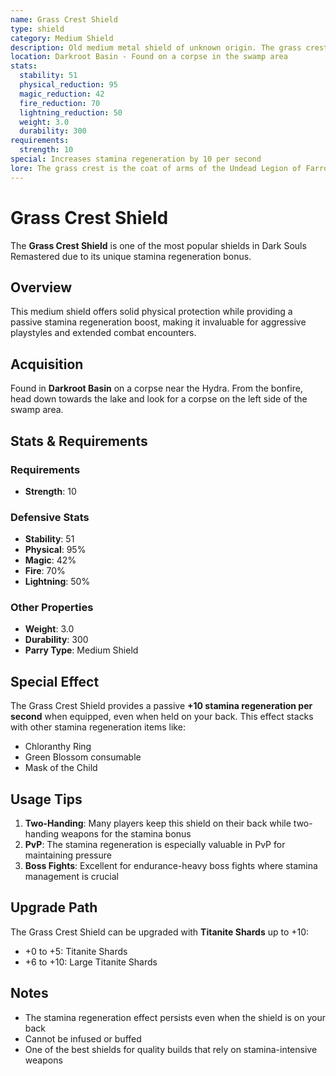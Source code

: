 ```yaml
---
name: Grass Crest Shield
type: shield
category: Medium Shield
description: Old medium metal shield of unknown origin. The grass crest is lightly imbued with magic, which slightly speeds stamina recovery.
location: Darkroot Basin - Found on a corpse in the swamp area
stats:
  stability: 51
  physical_reduction: 95
  magic_reduction: 42
  fire_reduction: 70
  lightning_reduction: 50
  weight: 3.0
  durability: 300
requirements:
  strength: 10
special: Increases stamina regeneration by 10 per second
lore: The grass crest is the coat of arms of the Undead Legion of Farron, a group of warriors who swore to keep the Abyss at bay. Though the Legion was destroyed long ago, their heraldry lives on in this shield.
---
```


# Grass Crest Shield

The **Grass Crest Shield** is one of the most popular shields in Dark Souls Remastered due to its unique stamina regeneration bonus.

## Overview

This medium shield offers solid physical protection while providing a passive stamina regeneration boost, making it invaluable for aggressive playstyles and extended combat encounters.

## Acquisition

Found in **Darkroot Basin** on a corpse near the Hydra. From the bonfire, head down towards the lake and look for a corpse on the left side of the swamp area.

## Stats & Requirements

### Requirements
- **Strength**: 10

### Defensive Stats
- **Stability**: 51
- **Physical**: 95%
- **Magic**: 42%
- **Fire**: 70%
- **Lightning**: 50%

### Other Properties
- **Weight**: 3.0
- **Durability**: 300
- **Parry Type**: Medium Shield

## Special Effect

The Grass Crest Shield provides a passive **+10 stamina regeneration per second** when equipped, even when held on your back. This effect stacks with other stamina regeneration items like:
- Chloranthy Ring
- Green Blossom consumable
- Mask of the Child

## Usage Tips

1. **Two-Handing**: Many players keep this shield on their back while two-handing weapons for the stamina bonus
2. **PvP**: The stamina regeneration is especially valuable in PvP for maintaining pressure
3. **Boss Fights**: Excellent for endurance-heavy boss fights where stamina management is crucial

## Upgrade Path

The Grass Crest Shield can be upgraded with **Titanite Shards** up to +10:
- +0 to +5: Titanite Shards
- +6 to +10: Large Titanite Shards

## Notes

- The stamina regeneration effect persists even when the shield is on your back
- Cannot be infused or buffed
- One of the best shields for quality builds that rely on stamina-intensive weapons